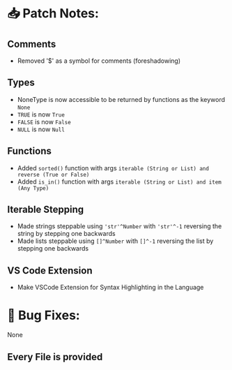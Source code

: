 # 📥 Patch Notes:
## Comments
- Removed '$' as a symbol for comments (foreshadowing)
## Types
- NoneType is now accessible to be returned by functions as the keyword ```None```
- ```TRUE``` is now ```True```
- ```FALSE``` is now ```False```
- ```NULL``` is now ```Null```
## Functions
- Added ```sorted()``` function with args ```iterable (String or List) and reverse (True or False)```
- Added ```is_in()``` function with args ```iterable (String or List) and item (Any Type)```
## Iterable Stepping
- Made strings steppable using ```'str'^Number``` with ```'str'^-1``` reversing the string by stepping one backwards
- Made lists steppable using ```[]^Number``` with ```[]^-1``` reversing the list by stepping one backwards
## VS Code Extension
- Make VSCode Extension for Syntax Highlighting in the Language

# 🐞 Bug Fixes:
None

## Every File is provided
